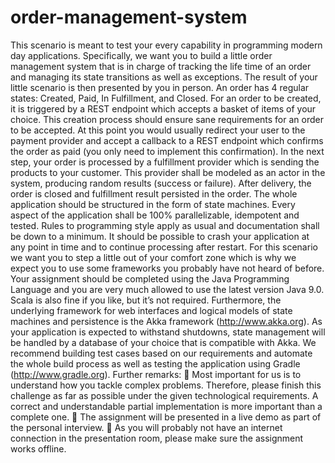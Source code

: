 # order-management-system

This scenario is meant to test your every capability in programming modern day applications. Specifically, we want you to build a little order management system that is in charge of tracking the life time of an order and managing its state transitions as well as exceptions. The result of your little scenario is then presented by you in person.
An order has 4 regular states: Created, Paid, In Fulfillment, and Closed. For an order to be created, it is triggered by a REST endpoint which accepts a basket of items of your choice. This creation process should ensure sane requirements for an order to be accepted. At this point you would usually redirect your user to the payment provider and accept a callback to a REST endpoint which confirms the order as paid (you only need to implement this confirmation). In the next step, your order is processed by a fulfillment provider which is sending the products to your customer. This provider shall be modeled as an actor in the system, producing random results (success or failure). After delivery, the order is closed and fulfillment result persisted in the order.
The whole application should be structured in the form of state machines. Every aspect of the application shall be 100% parallelizable, idempotent and tested. Rules to programming style apply as usual and documentation shall be down to a minimum. It should be possible to crash your application at any point in time and to continue processing after restart.
For this scenario we want you to step a little out of your comfort zone which is why we expect you to use some frameworks you probably have not heard of before. Your assignment should be completed using the Java Programming Language and you are very much allowed to use the latest version Java 9.0. Scala is also fine if you like, but it’s not required. Furthermore, the underlying framework for web interfaces and logical models of state machines and persistence is the Akka framework (http://www.akka.org). As your application is expected to withstand shutdowns, state management will be handled by a database of your choice that is compatible with Akka. We recommend building test cases based on our requirements and automate the whole build process as well as testing the application using Gradle (http://www.gradle.org).
Further remarks:
 Most important for us is to understand how you tackle complex problems. Therefore, please finish this challenge as far as possible under the given technological requirements. A correct and understandable partial implementation is more important than a complete one.
 The assignment will be presented in a live demo as part of the personal interview.
 As you will probably not have an internet connection in the presentation room, please make
sure the assignment works offline.
